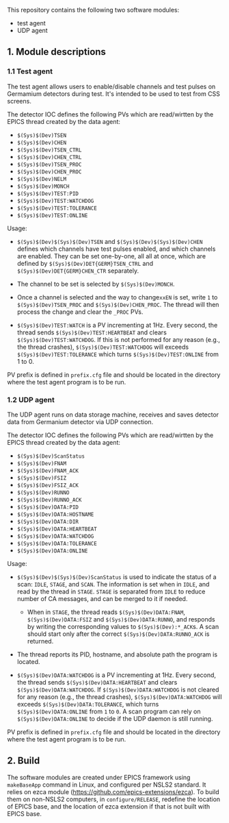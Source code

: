 This repository contains the following two software modules:

- test agent
- UDP agent

## 1. Module descriptions

### 1.1 Test agent

The test agent allows users to enable/disable channels and test pulses on Germamium detectors during test. It's intended to be used to test from CSS screens.

The detector IOC defines the following PVs which are read/wirtten by the EPICS thread created by the data agent:


- `$(Sys)$(Dev)TSEN`
- `$(Sys)$(Dev)CHEN`
- `$(Sys)$(Dev)TSEN_CTRL`
- `$(Sys)$(Dev)CHEN_CTRL`
- `$(Sys)$(Dev)TSEN_PROC`
- `$(Sys)$(Dev)CHEN_PROC`
- `$(Sys)$(Dev)NELM`
- `$(Sys)$(Dev)MONCH`
- `$(Sys)$(Dev)TEST:PID`
- `$(Sys)$(Dev)TEST:WATCHDOG`
- `$(Sys)$(Dev)TEST:TOLERANCE`
- `$(Sys)$(Dev)TEST:ONLINE`


Usage:

- `$(Sys)$(Dev)$(Sys)$(Dev)TSEN` and `$(Sys)$(Dev)$(Sys)$(Dev)CHEN` defines which channels have test pulses enabled, and which channels are enabled. They can be set one-by-one, all all at once, which are defined by `$(Sys)$(Dev)DET{GERM}TSEN_CTRL` and `$(Sys)$(Dev)DET{GERM}CHEN_CTR` separately. 

- The channel to be set is selected by `$(Sys)$(Dev)MONCH`.

- Once a channel is selected and the way to change`xxEN` is set, write `1` to `$(Sys)$(Dev)TSEN_PROC` and `$(Sys)$(Dev)CHEN_PROC`. The thread will then process the change and clear the `_PROC` PVs.

- `$(Sys)$(Dev)TEST:WATCH` is a PV incrementing at 1Hz. Every second, the thread sends `$(Sys)$(Dev)TEST:HEARTBEAT` and clears `$(Sys)$(Dev)TEST:WATCHDOG`. If this is not performed for any reason (e.g., the thread crashes), `$(Sys)$(Dev)TEST:WATCHDOG` will exceeds `$(Sys)$(Dev)TEST:TOLERANCE` which turns `$(Sys)$(Dev)TEST:ONLINE` from 1 to 0. 

PV prefix is defined in `prefix.cfg` file and should be located in the directory where the test agent program is to be run.

### 1.2 UDP agent

The UDP agent runs on data storage machine, receives and saves detector data from Germanium detector via UDP connection.

The detector IOC defines the following PVs which are read/wirtten by the EPICS thread created by the data agent:

- `$(Sys)$(Dev)ScanStatus`
- `$(Sys)$(Dev)FNAM`
- `$(Sys)$(Dev)FNAM_ACK`
- `$(Sys)$(Dev)FSIZ`
- `$(Sys)$(Dev)FSIZ_ACK`
- `$(Sys)$(Dev)RUNNO`
- `$(Sys)$(Dev)RUNNO_ACK`
- `$(Sys)$(Dev)DATA:PID`
- `$(Sys)$(Dev)DATA:HOSTNAME`
- `$(Sys)$(Dev)DATA:DIR`
- `$(Sys)$(Dev)DATA:HEARTBEAT`
- `$(Sys)$(Dev)DATA:WATCHDOG`
- `$(Sys)$(Dev)DATA:TOLERANCE`
- `$(Sys)$(Dev)DATA:ONLINE`

Usage:

- `$(Sys)$(Dev)$(Sys)$(Dev)ScanStatus` is used to indicate the status of a scan: `IDLE`, `STAGE`, and `SCAN`. The information is set when in `IDLE`, and read by the thread in `STAGE`. `STAGE` is separated from `IDLE` to reduce number of CA messages, and can be merged to it if needed.

  - When in `STAGE`, the thread reads `$(Sys)$(Dev)DATA:FNAM`, `$(Sys)$(Dev)DATA:FSIZ` and `$(Sys)$(Dev)DATA:RUNNO`, and responds by writing the corresponding values to `$(Sys)$(Dev):*_ACK`s. A scan should start only after the correct `$(Sys)$(Dev)DATA:RUNNO_ACK` is returned.

- The thread reports its PID, hostname, and absolute path the program is located.

- `$(Sys)$(Dev)DATA:WATCHDOG` is a PV incrementing at 1Hz. Every second, the thread sends `$(Sys)$(Dev)DATA:HEARTBEAT` and clears `$(Sys)$(Dev)DATA:WATCHDOG`. If `$(Sys)$(Dev)DATA:WATCHDOG` is not cleared for any reason (e.g., the thread crashes), `$(Sys)$(Dev)DATA:WATCHDOG` will exceeds `$(Sys)$(Dev)DATA:TOLERANCE`, which turns `$(Sys)$(Dev)DATA:ONLINE` from `1` to `0`. A scan program can rely on `$(Sys)$(Dev)DATA:ONLINE` to decide if the UDP daemon is still running.

PV prefix is defined in `prefix.cfg` file and should be located in the directory where the test agent program is to be run.

## 2. Build

The software modules are created under EPICS framework using `makeBaseApp` command in Linux, and configured per NSLS2 standard. It relies on ezca module (https://github.com/epics-extensions/ezca). To build them on non-NSLS2 computers, in `configure/RELEASE`, redefine the location of EPICS base, and the location of ezca extension if that is not built with EPICS base.
